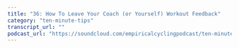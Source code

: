 ```yaml
---
title: "36: How To Leave Your Coach (or Yourself) Workout Feedback"
category: "ten-minute-tips"
transcript_url: ""
podcast_url: "https://soundcloud.com/empiricalcyclingpodcast/ten-minute-tips-36-how-to-leave-your-coach-or-yourself-workout-feedback"
---
```

